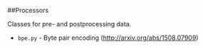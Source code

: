 ##Processors

Classes for pre- and postprocessing data.

- `bpe.py` - Byte pair encoding (http://arxiv.org/abs/1508.07909)